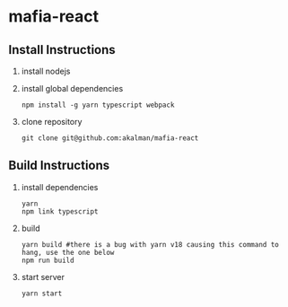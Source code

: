 # mafia-react

## Install Instructions

1. install nodejs
1. install global dependencies
   
   ```
   npm install -g yarn typescript webpack
   ```
1. clone repository
   
   ```
   git clone git@github.com:akalman/mafia-react
   ```

## Build Instructions

1. install dependencies
   
   ```
   yarn
   npm link typescript
   ```
1. build
   
   ```
   yarn build #there is a bug with yarn v18 causing this command to hang, use the one below
   npm run build
   ```
1. start server
   
   ```
   yarn start
   ```